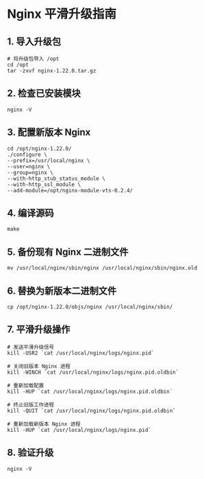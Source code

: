 # Nginx 平滑升级指南

## 1. 导入升级包
```
# 将升级包导入 /opt
cd /opt
tar -zxvf nginx-1.22.0.tar.gz
```

## 2. 检查已安装模块
```
nginx -V
```

## 3. 配置新版本 Nginx
```
cd /opt/nginx-1.22.0/
./configure \
--prefix=/usr/local/nginx \
--user=nginx \
--group=nginx \
--with-http_stub_status_module \
--with-http_ssl_module \
--add-module=/opt/nginx-module-vts-0.2.4/
```

## 4. 编译源码
```
make
```

## 5. 备份现有 Nginx 二进制文件
```
mv /usr/local/nginx/sbin/nginx /usr/local/nginx/sbin/nginx.old
```

## 6. 替换为新版本二进制文件
```
cp /opt/nginx-1.22.0/objs/nginx /usr/local/nginx/sbin/
```

## 7. 平滑升级操作
```
# 发送平滑升级信号
kill -USR2 `cat /usr/local/nginx/logs/nginx.pid`

# 关闭旧版本 Nginx 进程
kill -WINCH `cat /usr/local/nginx/logs/nginx.pid.oldbin`

# 重新加载配置
kill -HUP `cat /usr/local/nginx/logs/nginx.pid.oldbin`

# 终止旧版工作进程
kill -QUIT `cat /usr/local/nginx/logs/nginx.pid.oldbin`

# 重新加载新版本 Nginx 进程
kill -HUP `cat /usr/local/nginx/logs/nginx.pid`
```

## 8. 验证升级
```
nginx -V
```